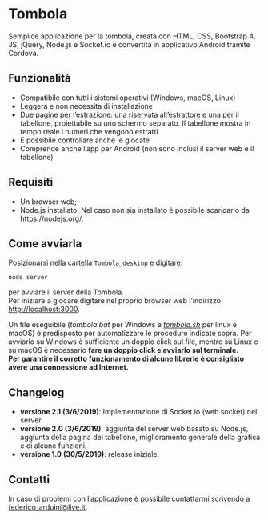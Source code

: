 
<h1 id="tombola">Tombola</h1>
<p>Semplice applicazione per la tombola, creata con HTML, CSS, Bootstrap 4, JS, jQuery, Node.js e Socket.io e convertita in applicativo Android tramite Cordova.</p>
<h2 id="funzionalità">Funzionalità</h2>
<ul>
<li>Compatibile con tutti i sistemi operativi (Windows, macOS, Linux)</li>
<li>Leggera e non necessita di installazione</li>
<li>Due pagine per l’estrazione: una riservata all’estrattore e una per il tabellone, proiettabile su uno schermo separato. Il tabellone mostra in tempo reale i numeri che vengono estratti</li>
<li>È possibile controllare anche le giocate</li>
<li>Comprende anche l’app per Android (non sono inclusi il server web e il tabellone)</li>
</ul>
<h2 id="requisiti">Requisiti</h2>
<ul>
<li>Un browser web;</li>
<li>Node.js installato. Nel caso non sia installato è possibile scaricarlo da <a href="https://nodejs.org/">https://nodejs.org/</a>.</li>
</ul>
<h2 id="come-avviarla">Come avviarla</h2>
<p>Posizionarsi nella cartella <code>Tombola_desktop</code> e digitare:</p>
<pre><code>node server
</code></pre>
<p>per avviare il server della Tombola.<br>
Per iniziare a giocare digitare nel proprio browser web l’indirizzo <a href="http://localhost:3000">http://localhost:3000</a>.</p>
<p>Un file eseguibile (<em>tombola.bat</em> per Windows e <em><a href="http://tombola.sh">tombola.sh</a></em> per linux e macOS) è predisposto per automatizzare le procedure indicate sopra. Per avviarlo su Windows è sufficiente un doppio click sul file, mentre su Linux e su macOS è necessario <strong>fare un doppio click e avviarlo sul terminale.</strong><br>
<strong>Per garantire il corretto funzionamento di alcune librerie è consigliato avere una connessione ad Internet.</strong></p>
<h2 id="changelog">Changelog</h2>
<ul>
<li><strong>versione 2.1 (3/6/2019)</strong>: Implementazione di Socket.io (web socket) nel server.</li>
<li><strong>versione 2.0 (3/6/2019)</strong>: aggiunta del server web basato su Node.js, aggiunta della pagina del tabellone, miglioramento generale della grafica e di alcune funzioni.</li>
<li><strong>versione 1.0 (30/5/2019)</strong>: release iniziale.</li>
</ul>
<h2 id="contatti">Contatti</h2>
<p>In caso di problemi con l’applicazione è possibile contattarmi scrivendo a <a href="mailto:federico_arduini@live.it">federico_arduini@live.it</a>.</p>


